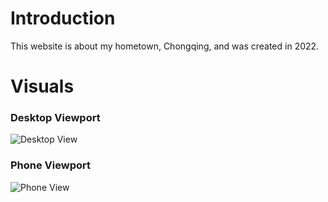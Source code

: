 # Introduction

This website is about my hometown, Chongqing, and was created in 2022.


# Visuals

### Desktop Viewport
![Desktop View](https://github.com/qian-27/CSS-Chongqing/assets/83451817/5e32757e-2b3b-41fa-89c5-0d7e8694c5d0)

### Phone Viewport
![Phone View](https://github.com/qian-27/CSS-Chongqing/assets/83451817/d55f3546-d9c8-4f78-b6c3-d0b5efc7ba21)
